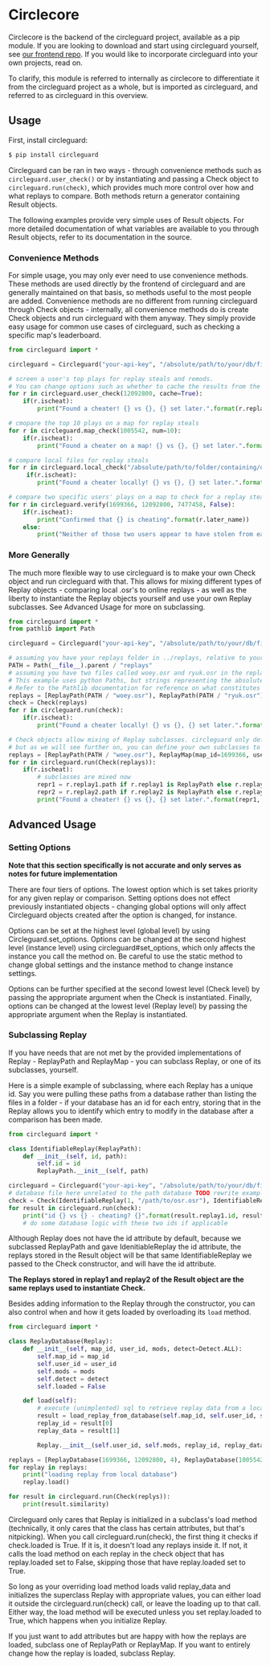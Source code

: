 # Circlecore

Circlecore is the backend of the circleguard project, available as a pip module. If you are looking to download and start using circleguard yourself, see [our frontend repo](https://github.com/circleguard/circleguard). If you would like to incorporate circleguard into your own projects, read on.

To clarify, this module is referred to internally as circlecore to differentiate it from the circleguard project as a whole, but is imported as circleguard, and referred to as circleguard in this overview.

## Usage

First, install circleguard:

```bash
$ pip install circleguard
```

Circleguard can be ran in two ways - through convenience methods such as `circleguard.user_check()` or by instantiating and passing a Check object to `circleguard.run(check)`, which provides much more control over how and what replays to compare. Both methods return a generator containing Result objects.

The following examples provide very simple uses of Result objects. For more detailed documentation of what variables are available to you through Result objects, refer to its documentation in the source.

### Convenience Methods

For simple usage, you may only ever need to use convenience methods. These methods are used directly by the frontend of circleguard and are generally maintained on that basis, so methods useful to the most people are added. Convenience methods are no different from running circleguard through Check objects - internally, all convenience methods do is create Check objects and run circleguard with them anyway. They simply provide easy usage for common use cases of circleguard, such as checking a specific map's leaderboard.


```python
from circleguard import *

circleguard = Circleguard("your-api-key", "/absolute/path/to/your/db/file.db")

# screen a user's top plays for replay steals and remods.
# You can change options such as whether to cache the results from the default for a single method. See Advanced Usage for more on default options.
for r in circleguard.user_check(12092800, cache=True):
    if(r.ischeat):
        print("Found a cheater! {} vs {}, {} set later.".format(r.replay1.username, r.replay2.username, r.later_name))

# cmopare the top 10 plays on a map for replay steals
for r in circleguard.map_check(1005542, num=10):
    if(r.ischeat):
        print("Found a cheater on a map! {} vs {}, {} set later.".format(r.replay1.username, r.replay2.username, r.later_name))

# compare local files for replay steals
for r in circleguard.local_check("/absolute/path/to/folder/containing/osr/files/"):
     if(r.ischeat):
        print("Found a cheater locally! {} vs {}, {} set later.".format(r.replay1.path, r.replay2.path, r.later_name))

# compare two specific users' plays on a map to check for a replay steal
for r in circleguard.verify(1699366, 12092800, 7477458, False):
    if(r.ischeat):
        print("Confirmed that {} is cheating".format(r.later_name))
    else:
        print("Neither of those two users appear to have stolen from each other")
```


### More Generally

The much more flexible way to use circleguard is to make your own Check object and run circleguard with that. This allows for mixing different types of Replay objects - comparing local .osr's to online replays - as well as the liberty to instantiate the Replay objects yourself and use your own Replay subclasses. See Advanced Usage for more on subclassing.

```python
from circleguard import *
from pathlib import Path

circleguard = Circleguard("your-api-key", "/absolute/path/to/your/db/file.db")

# assuming you have your replays folder in ../replays, relative to your script. Adjust as necessary
PATH = Path(__file__).parent / "replays"
# assuming you have two files called woey.osr and ryuk.osr in the replays folder.
# This example uses python Paths, but strings representing the absolute file location will work just fine.
# Refer to the Pathlib documentation for reference on what constitutes a valid Path in string form.
replays = [ReplayPath(PATH / "woey.osr"), ReplayPath(PATH / "ryuk.osr")]
check = Check(replays)
for r in circleguard.run(check):
    if(r.ischeat):
        print("Found a cheater locally! {} vs {}, {} set later.".format(r.replay1.path, r.replay2.path, r.later_name))

# Check objects allow mixing of Replay subclasses. circleguard only defines ReplayPath and ReplayMap,
# but as we will see further on, you can define your own subclasses to suit your needs.
replays = [ReplayPath(PATH / "woey.osr"), ReplayMap(map_id=1699366, user_id=12092800, mods=0)]
for r in circleguard.run(Check(replays)):
    if(r.ischeat):
        # subclasses are mixed now
        repr1 = r.replay1.path if r.replay1 is ReplayPath else r.replay1.username
        repr2 = r.replay2.path if r.replay2 is ReplayPath else r.replay2.username
        print("Found a cheater! {} vs {}, {} set later.".format(repr1, repr2, r.later_name))
```


## Advanced Usage

### Setting Options

**Note that this section specifically is not accurate and only serves as notes for future implementation**

There are four tiers of options. The lowest option which is set takes priority for any given replay or comparison. Setting options does not effect previously instantiated objects - changing global options will only affect Circleguard objects created after the option is changed, for instance.

Options can be set at the highest level (global level) by using Circleguard.set_options. Options can be changed at the second highest level (instance level) using circleguard#set_options, which only affects the instance you call the method on. Be careful to use the static method to change global settings and the instance method to change instance settings.

Options can be further specified at the second lowest level (Check level) by passing the appropriate argument when the Check is instantiated. Finally, options can be changed at the lowest level (Replay level) by passing the appropriate argument when the Replay is instantiated.

### Subclassing Replay

If you have needs that are not met by the provided implementations of Replay - ReplayPath and ReplayMap - you can subclass Replay, or one of its subclasses, yourself.

Here is a simple example of subclassing, where each Replay has a unique id. Say you were pulling these paths from a database rather than listing the files in a folder - if your database has an id for each entry, storing that in the Replay allows you to identify which entry to modify in the database after a comparison has been made.

```python
from circleguard import *

class IdentifiableReplay(ReplayPath):
    def __init__(self, id, path):
        self.id = id
        ReplayPath.__init__(self, path)

circleguard = Circleguard("your-api-key", "/absolute/path/to/your/db/file.db")
# database file here unrelated to the path database TODO rewrite example to make clearer or remove db path as necessary altogether
check = Check(IdentifiableReplay(1, "/path/to/osr.osr"), IdentifiableReplay(2, "/path/to/osr2.osr"))
for result in circleguard.run(check):
    print("id {} vs {} - cheating? {}".format(result.replay1.id, result.replay2.id, result.ischeat))
    # do some database logic with these two ids if applicable
```

Although Replay does not have the id attribute by default, because we subclassed ReplayPath and gave IdenitiableReplay the id attribute, the replays stored in the Result object will be that same IdentifiableReplay we passed to the Check constructor, and will have the id attribute.

**The Replays stored in replay1 and replay2 of the Result object are the same replays used to instantiate Check.**

Besides adding information to the Replay through the constructor, you can also control when and how it gets loaded by overloading its `load` method.

```python
from circleguard import *

class ReplayDatabase(Replay):
    def __init__(self, map_id, user_id, mods, detect=Detect.ALL):
        self.map_id = map_id
        self.user_id = user_id
        self.mods = mods
        self.detect = detect
        self.loaded = False

    def load(self):
        # execute (unimplented) sql to retrieve replay data from a local database. Assume the call returns a tuple (replay_id, replay_data)
        result = load_replay_from_database(self.map_id, self.user_id, self.mods)
        replay_id = result[0]
        replay_data = result[1]

        Replay.__init__(self.user_id, self.mods, replay_id, replay_data, self.detect, loaded=True)

replays = [ReplayDatabase(1699366, 12092800, 4), ReplayDatabase(1005542, 7477458, 16)]
for replay in replays:
    print("loading replay from local database")
    replay.load()

for result in circleguard.run(Check(replys)):
    print(result.similarity)
```

Circleguard only cares that Replay is initialized in a subclass's load method (technically, it only cares that the class has certain attributes, but that's nitpicking). When you call circleguard.run(check), the first thing it checks if check.loaded is True. If it is, it doesn't load any replays inside it. If not, it calls the load method on each replay in the check object that has replay.loaded set to False, skipping those that have replay.loaded set to True.

So long as your overriding load method loads valid replay_data and initializes the superclass Replay with appropriate values, you can either load it outside the circleguard.run(check) call, or leave the loading up to that call. Either way, the load method will be executed unless you set replay.loaded to True, which happens when you initialize Replay.

If you just want to add attributes but are happy with how the replays are loaded, subclass one of ReplayPath or ReplayMap. If you want to entirely change how the replay is loaded, subclass Replay.
